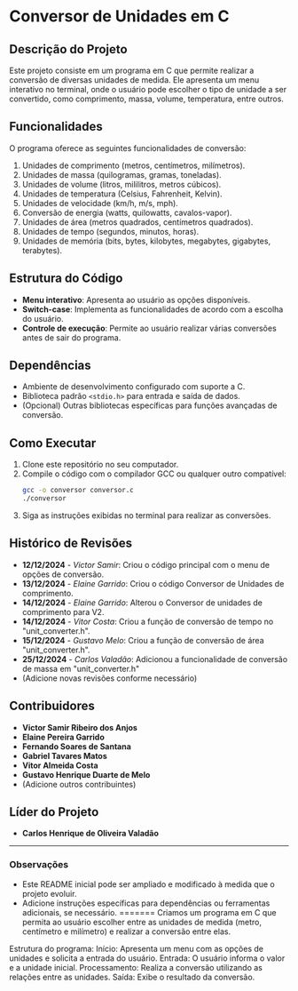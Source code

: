 # Conversor de Unidades em C

## Descrição do Projeto
Este projeto consiste em um programa em C que permite realizar a conversão de diversas unidades de medida. Ele apresenta um menu interativo no terminal, onde o usuário pode escolher o tipo de unidade a ser convertido, como comprimento, massa, volume, temperatura, entre outros.

## Funcionalidades
O programa oferece as seguintes funcionalidades de conversão:
1. Unidades de comprimento (metros, centímetros, milímetros).
2. Unidades de massa (quilogramas, gramas, toneladas).
3. Unidades de volume (litros, mililitros, metros cúbicos).
4. Unidades de temperatura (Celsius, Fahrenheit, Kelvin).
5. Unidades de velocidade (km/h, m/s, mph).
6. Conversão de energia (watts, quilowatts, cavalos-vapor).
7. Unidades de área (metros quadrados, centímetros quadrados).
8. Unidades de tempo (segundos, minutos, horas).
9. Unidades de memória (bits, bytes, kilobytes, megabytes, gigabytes, terabytes).

## Estrutura do Código
- **Menu interativo**: Apresenta ao usuário as opções disponíveis.
- **Switch-case**: Implementa as funcionalidades de acordo com a escolha do usuário.
- **Controle de execução**: Permite ao usuário realizar várias conversões antes de sair do programa.

## Dependências
- Ambiente de desenvolvimento configurado com suporte a C.
- Biblioteca padrão `<stdio.h>` para entrada e saída de dados.
- (Opcional) Outras bibliotecas específicas para funções avançadas de conversão.

## Como Executar
1. Clone este repositório no seu computador.
2. Compile o código com o compilador GCC ou qualquer outro compatível:
   ```bash
   gcc -o conversor conversor.c
   ./conversor
   ```
3. Siga as instruções exibidas no terminal para realizar as conversões.

## Histórico de Revisões
- **12/12/2024** - *Victor Samir*: Criou o código principal com o menu de opções de conversão.
- **13/12/2024** - *Elaine Garrido*: Criou o código Conversor de Unidades de comprimento.
- **14/12/2024** - *Elaine Garrido*: Alterou o Conversor de unidades de comprimento para V2.
- **14/12/2024** - *Vitor Costa*: Criou a função de conversão de tempo no "unit_converter.h".
- **15/12/2024** - *Gustavo Melo*: Criou a função de conversão de área "unit_converter.h".
- **25/12/2024** - *Carlos Valadão*: Adicionou a funcionalidade de conversão de massa em "unit_converter.h"
- (Adicione novas revisões conforme necessário)

## Contribuidores
- **Victor Samir Ribeiro dos Anjos**
- **Elaine Pereira Garrido**
- **Fernando Soares de Santana**
- **Gabriel Tavares Matos**
- **Vitor Almeida Costa**
- **Gustavo Henrique Duarte de Melo**
- (Adicione outros contribuintes)

## Líder do Projeto
- **Carlos Henrique de Oliveira Valadão**

---

### Observações
- Este README inicial pode ser ampliado e modificado à medida que o projeto evoluir.
- Adicione instruções específicas para dependências ou ferramentas adicionais, se necessário.
=======
Criamos um programa em C que permita ao usuário escolher entre as unidades de medida (metro, centímetro e milímetro) e realizar a conversão entre elas.

Estrutura do programa:
  Início: Apresenta um menu com as opções de unidades e solicita a entrada do usuário.
  Entrada: O usuário informa o valor e a unidade inicial.
  Processamento: Realiza a conversão utilizando as relações entre as unidades.
  Saída: Exibe o resultado da conversão.
